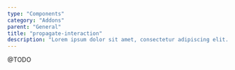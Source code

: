 ```yaml
---
type: "Components"
category: "Addons"
parent: "General"
title: "propagate-interaction"
description: "Lorem ipsum dolor sit amet, consectetur adipiscing elit. Nunc tempus laoreet leo sit amet iaculis."
---
```


@TODO

<!--
```jsx
import 'xtendui/src/addons/propagate-interaction'
```

<button type="button" data-xt-propagate-interaction="{ targets: '.btn' }">
  <div class="btn btn-primary">
    propagate interactions here
  </div>
</button>

/**
 * propagate-interaction
 */

Xt.mount.push({
  matches: '#iframe--furniture-parallax-v1 body a, #iframe--furniture-parallax-v1 body button', // add your own selector instead of body to contain the code
  mount: object => {
    // init

    let self = new Xt.PropagateInteraction(object, {
      targets: '.btn',
    })

    // unmount

    const unmount = () => {
      self.destroy()
      self = null
    }
    return unmount
  },
})

-->
